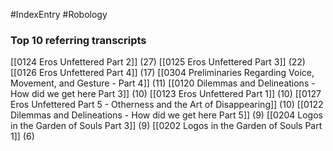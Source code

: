#IndexEntry #Robology

### Top 10 referring transcripts
[[0124 Eros Unfettered Part 2]] (27)
[[0125 Eros Unfettered Part 3]] (22)
[[0126 Eros Unfettered Part 4]] (17)
[[0304 Preliminaries Regarding Voice, Movement, and Gesture - Part 4]] (11)
[[0120 Dilemmas and Delineations - How did we get here Part 3]] (10)
[[0123 Eros Unfettered Part 1]] (10)
[[0127 Eros Unfettered Part 5 - Otherness and the Art of Disappearing]] (10)
[[0122 Dilemmas and Delineations - How did we get here Part 5]] (9)
[[0204 Logos in the Garden of Souls Part 3]] (9)
[[0202 Logos in the Garden of Souls Part 1]] (6)

